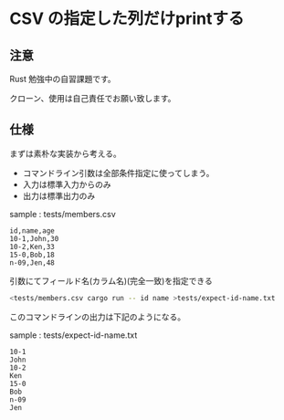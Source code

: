 # CSV の指定した列だけprintする

## 注意

Rust 勉強中の自習課題です。

クローン、使用は自己責任でお願い致します。

## 仕様

まずは素朴な実装から考える。

- コマンドライン引数は全部条件指定に使ってしまう。
- 入力は標準入力からのみ
- 出力は標準出力のみ

sample : tests/members.csv
```csv
id,name,age
10-1,John,30
10-2,Ken,33
15-0,Bob,18
n-09,Jen,48
```

引数にてフィールド名(カラム名)(完全一致)を指定できる
```sh
<tests/members.csv cargo run -- id name >tests/expect-id-name.txt
```
このコマンドラインの出力は下記のようになる。

sample : tests/expect-id-name.txt
```csv
10-1
John
10-2
Ken
15-0
Bob
n-09
Jen
```
